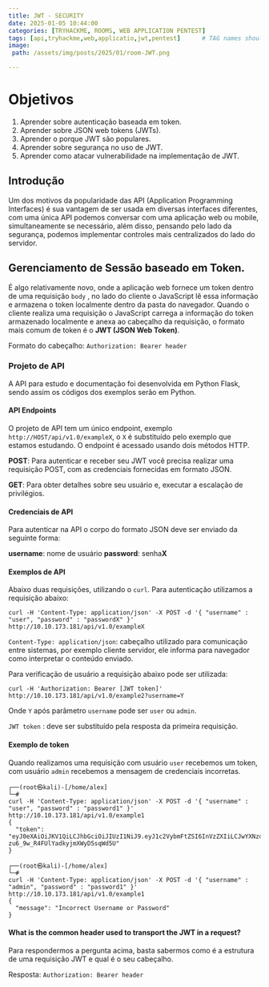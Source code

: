 ```yaml
---
title: JWT - SECURITY
date: 2025-01-05 10:44:00
categories: [TRYHACKME, ROOMS, WEB APPLICATION PENTEST]
tags: [api,tryhackme,web,applicatio,jwt,pentest]      # TAG names should always be lowercase
image: 
 path: /assets/img/posts/2025/01/room-JWT.png

---
```


# Objetivos

1. Aprender sobre autenticação baseada em token.
2. Aprender sobre JSON web tokens (JWTs).
3. Aprender o porque JWT são populares.
4. Aprender sobre segurança no uso de JWT.
5. Aprender como atacar vulnerabilidade na implementação de JWT.


## Introdução

Um dos motivos  da popularidade das API (Application Programming Interfaces) é sua vantagem  de ser usada em diversas interfaces diferentes, com uma única API podemos conversar com uma aplicação web ou mobile, simultaneamente se necessário, além disso, pensando pelo lado da segurança, podemos implementar controles mais centralizados do lado do servidor.

## Gerenciamento de Sessão baseado em Token.

É algo relativamente novo, onde a aplicação web fornece um token dentro de uma requisição `body` , no lado do cliente o JavaScript lê essa informação e armazena o token localmente dentro da pasta do navegador. Quando o cliente realiza uma requisição o JavaScript carrega a informação do token armazenado localmente e anexa ao cabeçalho da requisição, o formato mais comum de token é o **JWT (JSON Web Token)**.

Formato do cabeçalho:
`Authorization: Bearer header`


### Projeto de API

A API para estudo e documentação foi desenvolvida em Python Flask, sendo assim os códigos dos exemplos serão em Python.

#### API Endpoints

O projeto de API tem um único endpoint, exemplo `http://HOST/api/v1.0/exampleX`, o `X` é substituído pelo exemplo que estamos estudando. O endpoint é acessado usando dois métodos HTTP.

 **POST**: Para autenticar e receber seu JWT você precisa realizar uma requisição POST, com as credenciais fornecidas em formato JSON.

 **GET**: Para obter detalhes sobre seu usuário e, executar a escalação de privilégios.

#### Credenciais de API

Para autenticar na API o corpo do formato JSON deve ser enviado da seguinte forma:

 **username**: nome de usuário
 **password**: senha**X**

#### Exemplos de API

Abaixo duas requisições, utilizando o `curl`.
Para autenticação utilizamos a requisição abaixo:

```shell
curl -H 'Content-Type: application/json' -X POST -d '{ "username" : "user", "password" : "passwordX" }' http://10.10.173.181/api/v1.0/exampleX
```


`Content-Type: application/json`:  cabeçalho utilizado para comunicação entre sistemas, por exemplo cliente servidor, ele informa para navegador como interpretar o conteúdo enviado.

Para verificação de usuário a requisição abaixo pode ser utilizada:

```shell
curl -H 'Authorization: Bearer [JWT token]' http://10.10.173.181/api/v1.0/example2?username=Y
```

Onde `Y` após parâmetro `username` pode ser `user` ou `admin`.

`JWT token` : deve ser substituído pela resposta da primeira requisição.


#### Exemplo de token

Quando realizamos uma requisição com usuário `user` recebemos um token, com usuário `admin` recebemos a mensagem de credenciais incorretas.

```shell
┌──(root㉿kali)-[/home/alex]
└─# 
curl -H 'Content-Type: application/json' -X POST -d '{ "username" : "user", "password" : "password1" }' http://10.10.173.181/api/v1.0/example1
{
  "token": "eyJ0eXAiOiJKV1QiLCJhbGciOiJIUzI1NiJ9.eyJ1c2VybmFtZSI6InVzZXIiLCJwYXNzd29yZCI6InBhc3N3b3JkMSIsImFkbWluIjowLCJmbGFnIjoiVEhNezljYzAzOWNjLWQ4NWYtNDVkMS1hYzNiLTgxOGM4MzgzYTU2MH0ifQ.TkIH_A1zu1mu-zu6_9w_R4FUlYadkyjmXWyD5sqWd5U"
}

┌──(root㉿kali)-[/home/alex]
└─# 
curl -H 'Content-Type: application/json' -X POST -d '{ "username" : "admin", "password" : "password1" }' http://10.10.173.181/api/v1.0/example1
{
  "message": "Incorrect Username or Password"
}

```

#### What is the common header used to transport the JWT in a request?

Para respondermos a pergunta acima, basta sabermos como é a estrutura de uma requisição JWT e qual é o seu cabeçalho.

Resposta: `Authorization: Bearer header`